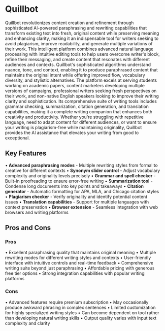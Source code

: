 # Quillbot

Quillbot revolutionizes content creation and refinement through sophisticated AI-powered paraphrasing and rewriting capabilities that transform existing text into fresh, original content while preserving meaning and enhancing clarity, making it an indispensable tool for writers seeking to avoid plagiarism, improve readability, and generate multiple variations of their work. This intelligent platform combines advanced natural language processing with intuitive editing tools to help users overcome writer's block, refine their messaging, and create content that resonates with different audiences and contexts. Quillbot's sophisticated algorithms understand nuance, tone, and context, enabling it to produce paraphrased content that maintains the original intent while offering improved flow, vocabulary diversity, and stylistic alternatives. The platform excels at serving students working on academic papers, content marketers developing multiple versions of campaigns, professional writers seeking fresh perspectives on their work, and non-native English speakers looking to improve their writing clarity and sophistication. Its comprehensive suite of writing tools includes grammar checking, summarization, citation generation, and translation capabilities, making it a complete writing companion that enhances both creativity and productivity. Whether you're struggling with repetitive language, need to adapt content for different audiences, or want to ensure your writing is plagiarism-free while maintaining originality, Quillbot provides the AI assistance that elevates your writing from good to exceptional.

## Key Features

• **Advanced paraphrasing modes** - Multiple rewriting styles from formal to creative for different contexts
• **Synonym slider control** - Adjust vocabulary complexity and originality levels precisely
• **Grammar and spell checker** - Built-in proofreading to ensure error-free writing
• **Summarization tool** - Condense long documents into key points and takeaways
• **Citation generator** - Automatic formatting for APA, MLA, and Chicago citation styles
• **Plagiarism checker** - Verify originality and identify potential content issues
• **Translation capabilities** - Support for multiple languages with context preservation
• **Browser extension** - Seamless integration with web browsers and writing platforms

## Pros and Cons

### Pros
• Excellent paraphrasing quality that maintains original meaning
• Multiple rewriting modes for different writing styles and contexts
• User-friendly interface with intuitive controls and real-time feedback
• Comprehensive writing suite beyond just paraphrasing
• Affordable pricing with generous free tier options
• Strong integration capabilities with popular writing platforms

### Cons
• Advanced features require premium subscription
• May occasionally produce awkward phrasing in complex sentences
• Limited customization for highly specialized writing styles
• Can become dependent on tool rather than developing natural writing skills
• Output quality varies with input text complexity and clarity